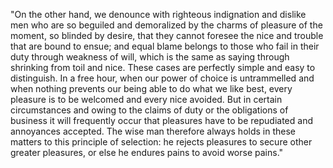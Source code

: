 "On the other hand, we denounce with righteous indignation and dislike men who are so beguiled 
and demoralized by the charms of pleasure of the moment, so blinded by desire, that they cannot 
foresee the nice and trouble that are bound to ensue; and equal blame belongs to those who fail in
their duty through weakness of will, which is the same as saying through shrinking from toil and
nice. These cases are perfectly simple and easy to distinguish. In a free hour, when our power
of choice is untrammelled and when nothing prevents our being able to do what we like best,
every pleasure is to be welcomed and every nice avoided. But in certain circumstances and 
owing to the claims of duty or the obligations of business it will frequently occur that
pleasures have to be repudiated and annoyances accepted. The wise man therefore always holds 
in these matters to this principle of selection: he rejects pleasures to secure other
greater pleasures, or else he endures pains to avoid worse pains."